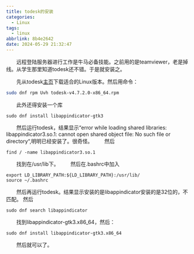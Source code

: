 ```yaml
---
title: todesk的安装
categories:
  - Linux
tags:
  - linux
abbrlink: 8b4e2642
date: 2024-05-29 21:32:47
---
```

&emsp;&emsp;远程登陆服务器进行工作是牛马必备技能。之前用的是teamviewer，老是掉线。从学生那里知道todesk还不错。于是就安装之。
<!--less-->
&emsp;&emsp;先从todesk[主页](https://www.todesk.com/linux.html)下载适合的Linux版本。然后用命令：

```bash
sudo dnf rpm Uvh todesk-v4.7.2.0-x86_64.rpm
```
&emsp;&emsp;此外还得安装一个库
```
sudo dnf install libappindicator-gtk3
```
&emsp;&emsp;然后运行todesk，结果显示“error while loading shared libraries: libappindicator3.so.1: cannot open shared object file: No such file or directory“,明明已经安装了。很奇怪。
&emsp;&emsp;然后
```
find / -name libappindicator3.so.1
```
&emsp;&emsp;找到在/usr/lib下。
&emsp;&emsp;然后在.bashrc中加入
```
export LD_LIBRARY_PATH:${LD_LIBRARY_PATH}:/usr/lib/
source ~/.bashrc
```
&emsp;&emsp;然后再运行todesk。结果显示安装的是libappindicator安装的是32位的，不匹配。
然后
```
sudo dnf search libappindicator
```
&emsp;&emsp;找到libappindicator-gtk3.x86_64，然后：
```
sudo dnf install libappindicator-gtk3.x86_64
```
&emsp;&emsp;然后就可以了。
